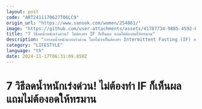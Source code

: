 ```yaml
---
layout: post
code: "ART2411170627T06LC9"
origin_url: "https://www.sanook.com/women/254861/"
image: "https://github.com/user-attachments/assets/41787734-9885-4592-b17e-c2e9ad25596b"
title: "7 วิธีลดน้ำหนักเร่งด่วน! ไม่ต้องทำ IF ก็เห็นผล แถมไม่ต้องอดให้ทรมาน"
description: "การลดน้ำหนักแบบเร่งด่วน โดยไม่จำเป็นต้องทำ Intermittent Fasting (IF) หรือการอดอาหารเป็นช่วง ๆ มีอยู่จริง "
category: "LIFESTYLE"
language: "th"
date: 2024-11-17T06:31:09.850Z
---
```


# 7 วิธีลดน้ำหนักเร่งด่วน! ไม่ต้องทำ IF ก็เห็นผล แถมไม่ต้องอดให้ทรมาน